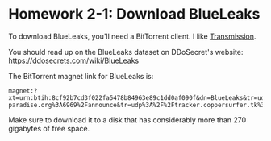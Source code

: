 # Homework 2-1: Download BlueLeaks

To download BlueLeaks, you'll need a BitTorrent client. I like [Transmission](https://transmissionbt.com).

You should read up on the BlueLeaks dataset on DDoSecret's website: https://ddosecrets.com/wiki/BlueLeaks

The BitTorrent magnet link for BlueLeaks is: 

```
magnet:?xt=urn:btih:8cf92b7cd3f022fa5478b84963e89c1dd0af090f&dn=BlueLeaks&tr=udp%3A%2F%2Ftracker.coppersurfer.tk%3A6969%2Fannounce&tr=udp%3A%2F%2F9.rarbg.to%3A2920%2Fannounce&tr=udp%3A%2F%2Ftracker.opentrackr.org%3A1337&tr=udp%3A%2F%2Ftracker.leechers-paradise.org%3A6969%2Fannounce&tr=udp%3A%2F%2Ftracker.coppersurfer.tk%3A6969%2Fannounce
```

Make sure to download it to a disk that has considerably more than 270 gigabytes of free space.
